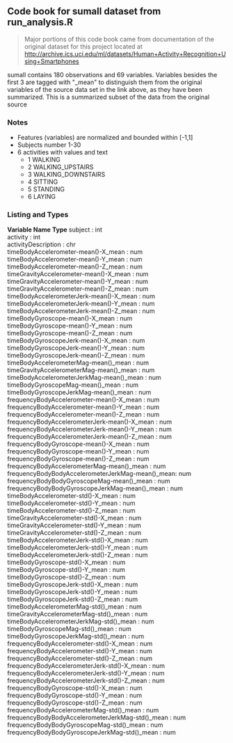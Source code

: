 ## Code book for sumall dataset from run_analysis.R

> Major portions of this code book came from documentation of the original dataset for this project located at http://archive.ics.uci.edu/ml/datasets/Human+Activity+Recognition+Using+Smartphones

sumall contains 180 observations and 69 variables. Variables besides the first 3 are tagged with "_mean" to distinguish them from the original variables of the source data set in the link above, as they have been summarized. This is a summarized subset of the data from the original source

### Notes 
* Features (variables) are normalized and bounded within [-1,1] 
* Subjects number 1-30
* 6 activities with values and text
	* 1 WALKING
	* 2 WALKING_UPSTAIRS
	* 3 WALKING_DOWNSTAIRS
	* 4 SITTING
	* 5 STANDING
	* 6 LAYING


### Listing and Types
**Variable Name**                                  **Type**
subject                                          : int  
activity                                         : int  
activityDescription                              : chr  
timeBodyAccelerometer-mean()-X_mean              : num  
timeBodyAccelerometer-mean()-Y_mean              : num  
timeBodyAccelerometer-mean()-Z_mean              : num  
timeGravityAccelerometer-mean()-X_mean           : num  
timeGravityAccelerometer-mean()-Y_mean           : num  
timeGravityAccelerometer-mean()-Z_mean           : num  
timeBodyAccelerometerJerk-mean()-X_mean          : num  
timeBodyAccelerometerJerk-mean()-Y_mean          : num  
timeBodyAccelerometerJerk-mean()-Z_mean          : num  
timeBodyGyroscope-mean()-X_mean                  : num  
timeBodyGyroscope-mean()-Y_mean                  : num  
timeBodyGyroscope-mean()-Z_mean                  : num  
timeBodyGyroscopeJerk-mean()-X_mean              : num  
timeBodyGyroscopeJerk-mean()-Y_mean              : num  
timeBodyGyroscopeJerk-mean()-Z_mean              : num  
timeBodyAccelerometerMag-mean()_mean             : num  
timeGravityAccelerometerMag-mean()_mean          : num  
timeBodyAccelerometerJerkMag-mean()_mean         : num  
timeBodyGyroscopeMag-mean()_mean                 : num  
timeBodyGyroscopeJerkMag-mean()_mean             : num  
frequencyBodyAccelerometer-mean()-X_mean         : num  
frequencyBodyAccelerometer-mean()-Y_mean         : num  
frequencyBodyAccelerometer-mean()-Z_mean         : num  
frequencyBodyAccelerometerJerk-mean()-X_mean     : num  
frequencyBodyAccelerometerJerk-mean()-Y_mean     : num  
frequencyBodyAccelerometerJerk-mean()-Z_mean     : num  
frequencyBodyGyroscope-mean()-X_mean             : num  
frequencyBodyGyroscope-mean()-Y_mean             : num  
frequencyBodyGyroscope-mean()-Z_mean             : num  
frequencyBodyAccelerometerMag-mean()_mean        : num  
frequencyBodyBodyAccelerometerJerkMag-mean()_mean: num  
frequencyBodyBodyGyroscopeMag-mean()_mean        : num  
frequencyBodyBodyGyroscopeJerkMag-mean()_mean    : num  
timeBodyAccelerometer-std()-X_mean               : num  
timeBodyAccelerometer-std()-Y_mean               : num  
timeBodyAccelerometer-std()-Z_mean               : num  
timeGravityAccelerometer-std()-X_mean            : num  
timeGravityAccelerometer-std()-Y_mean            : num  
timeGravityAccelerometer-std()-Z_mean            : num  
timeBodyAccelerometerJerk-std()-X_mean           : num  
timeBodyAccelerometerJerk-std()-Y_mean           : num  
timeBodyAccelerometerJerk-std()-Z_mean           : num  
timeBodyGyroscope-std()-X_mean                   : num  
timeBodyGyroscope-std()-Y_mean                   : num  
timeBodyGyroscope-std()-Z_mean                   : num  
timeBodyGyroscopeJerk-std()-X_mean               : num  
timeBodyGyroscopeJerk-std()-Y_mean               : num  
timeBodyGyroscopeJerk-std()-Z_mean               : num  
timeBodyAccelerometerMag-std()_mean              : num  
timeGravityAccelerometerMag-std()_mean           : num  
timeBodyAccelerometerJerkMag-std()_mean          : num  
timeBodyGyroscopeMag-std()_mean                  : num  
timeBodyGyroscopeJerkMag-std()_mean              : num  
frequencyBodyAccelerometer-std()-X_mean          : num  
frequencyBodyAccelerometer-std()-Y_mean          : num  
frequencyBodyAccelerometer-std()-Z_mean          : num  
frequencyBodyAccelerometerJerk-std()-X_mean      : num  
frequencyBodyAccelerometerJerk-std()-Y_mean      : num  
frequencyBodyAccelerometerJerk-std()-Z_mean      : num  
frequencyBodyGyroscope-std()-X_mean              : num  
frequencyBodyGyroscope-std()-Y_mean              : num  
frequencyBodyGyroscope-std()-Z_mean              : num  
frequencyBodyAccelerometerMag-std()_mean         : num  
frequencyBodyBodyAccelerometerJerkMag-std()_mean : num  
frequencyBodyBodyGyroscopeMag-std()_mean         : num  
frequencyBodyBodyGyroscopeJerkMag-std()_mean     : num  

